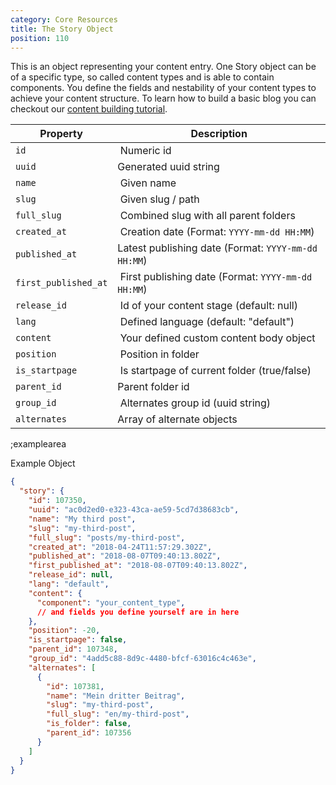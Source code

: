 ```yaml
---
category: Core Resources
title: The Story Object
position: 110
---
```


This is an object representing your content entry. One Story object can be of a specific type, so called content types and is able to contain components. You define the fields and nestability of your content types to achieve your content structure. To learn how to build a basic blog you can checkout our [content building tutorial](https://www.storyblok.com/tp/how-to-create-a-blog-content-structure).

| Property            | Description          |
|---------------------|----------------------|
| `id`                  | Numeric id | 
| `uuid`                | Generated uuid string | 
| `name`                | Given name  | 
| `slug`                | Given slug / path | 
| `full_slug`           | Combined slug with all parent folders | 
| `created_at`          | Creation date (Format: `YYYY-mm-dd HH:MM`) | 
| `published_at`        | Latest publishing date (Format: `YYYY-mm-dd HH:MM`) | 
| `first_published_at`  | First publishing date (Format: `YYYY-mm-dd HH:MM`) | 
| `release_id`          | Id of your content stage (default: null) | 
| `lang`                | Defined language (default: "default") | 
| `content`             | Your defined custom content body object | 
| `position`            | Position in folder | 
| `is_startpage`        | Is startpage of current folder (true/false) | 
| `parent_id`           | Parent folder id | 
| `group_id`            | Alternates group id (uuid string) | 
| `alternates`          | Array of alternate objects | 

;examplearea

Example Object 

```json
{
  "story": {
    "id": 107350,
    "uuid": "ac0d2ed0-e323-43ca-ae59-5cd7d38683cb",
    "name": "My third post",
    "slug": "my-third-post",
    "full_slug": "posts/my-third-post",
    "created_at": "2018-04-24T11:57:29.302Z",
    "published_at": "2018-08-07T09:40:13.802Z",
    "first_published_at": "2018-08-07T09:40:13.802Z",
    "release_id": null,
    "lang": "default",
    "content": {
      "component": "your_content_type",
      // and fields you define yourself are in here
    },
    "position": -20,
    "is_startpage": false,
    "parent_id": 107348,
    "group_id": "4add5c88-8d9c-4480-bfcf-63016c4c463e",
    "alternates": [
      {
        "id": 107381,
        "name": "Mein dritter Beitrag",
        "slug": "my-third-post",
        "full_slug": "en/my-third-post",
        "is_folder": false,
        "parent_id": 107356
      }
    ]
  }
}
```
